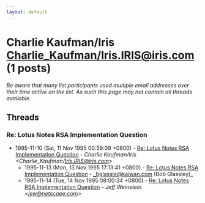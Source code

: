 ```yaml
---
layout: default
---
```


# Charlie Kaufman/Iris <Charlie_Kaufman/Iris.IRIS@iris.com> (1 posts)

_Be aware that many list participants used multiple email addresses over their time active on the list. As such this page may not contain all threads available._

## Threads

### Re: Lotus Notes RSA Implementation Question
+ 1995-11-10 (Sat, 11 Nov 1995 00:59:09 +0800) - [Re: Lotus Notes RSA Implementation Question](/archive/1995/11/355a6752b51de74718ae3c979c41ed8af1832bd5302a1a50ea0aa051243c39f1) - _Charlie Kaufman/Iris \<Charlie_Kaufman/Iris.IRIS@iris.com\>_
  + 1995-11-13 (Mon, 13 Nov 1995 17:13:41 +0800) - [Re: Lotus Notes RSA Implementation Question](/archive/1995/11/4272e86b98f92cccd0c76b0ba6002c6e933b2c02efe00d88782fb937f5ea0559) - _bglassle@kaiwan.com (Bob Glassley)_
  + 1995-11-14 (Tue, 14 Nov 1995 08:00:34 +0800) - [Re: Lotus Notes RSA Implementation Question](/archive/1995/11/d55023932ebbc01d65837ac9b668b65c37fe6b9a141f0feb2e03eb8b4bcf627b) - _Jeff Weinstein \<jsw@netscape.com\>_

